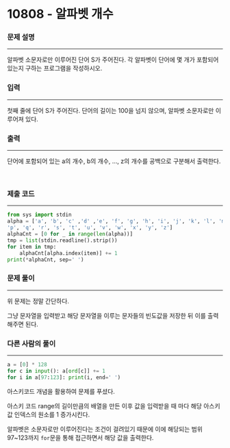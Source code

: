 # 10808 - 알파벳 개수


### 문제 설명
---
알파벳 소문자로만 이루어진 단어 S가 주어진다. 각 알파벳이 단어에 몇 개가 포함되어 있는지 구하는 프로그램을 작성하시오.

### 입력
---
첫째 줄에 단어 S가 주어진다. 단어의 길이는 100을 넘지 않으며, 알파벳 소문자로만 이루어져 있다.

### 출력
---
단어에 포함되어 있는 a의 개수, b의 개수, …, z의 개수를 공백으로 구분해서 출력한다.

<br>

### 제출 코드
---
```python
from sys import stdin
alpha = ['a', 'b', 'c' ,'d' ,'e', 'f', 'g', 'h', 'i', 'j', 'k', 'l', 'm', 'n' ,'o',
'p', 'q', 'r', 's', 't', 'u', 'v', 'w', 'x', 'y', 'z']
alphaCnt = [0 for _ in range(len(alpha))]
tmp = list(stdin.readline().strip())
for item in tmp:
    alphaCnt[alpha.index(item)] += 1
print(*alphaCnt, sep=' ')
```

### 문제 풀이
---

위 문제는 정말 간단하다.

그냥 문자열을 입력받고 해당 문자열을 이루는 문자들의 빈도값을 저장한 뒤 이를 출력해주면 된다.

### 다른 사람의 풀이
---

```python
a = [0] * 128
for c in input(): a[ord[c]] += 1
for i in a[97:123]: print(i, end=' ')
```

아스키코드 개념을 활용하여 문제를 푸셨다.

아스키 코드 range의 길이만큼의 배열을 만든 이후 값을 입력받을 때 마다 해당 아스키 값 인덱스의 원소를 1 증가시킨다.

알파벳은 소문자로만 이루어진다는 조건이 걸려있기 때문에 이에 해당되는 범위 97~123까지 `for`문을 통해 접근하면서 해당 값을 출력한다.

